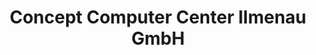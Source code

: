 ---
title: "Concept Computer Center Ilmenau GmbH"
url: /ilmenau/concept-computer-center-ilmenau-gmbh/
shop: Computer
---